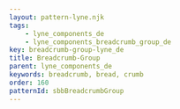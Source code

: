 ```yaml
---
layout: pattern-lyne.njk
tags: 
    - lyne_components_de
    - lyne_components_breadcrumb_group_de
key: breadcrumb-group-lyne_de
title: Breadcrumb-Group
parent: lyne_components_de
keywords: breadcrumb, bread, crumb
order: 160
patternId: sbbBreadcrumbGroup
---
```

